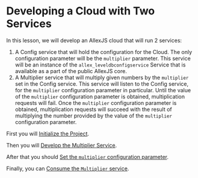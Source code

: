 # Developing a Cloud with Two Services

In this lesson, we will develop an AllexJS cloud that will run 2 services:

1. A Config service that will hold the configuration for the Cloud. The only configuration parameter will be the `multiplier` parameter. This service will be an instance of the `allex_leveldbconfigservice` Service that is available as a part of the public AllexJS core.
2. A Multiplier service that will multiply given numbers by the `multiplier` set in the Config service. This service will listen to the Config service, for the `multiplier` configuration parameter in particular. Until the value of the `multiplier` configuration parameter is obtained, multiplication requests will fail. Once the `multiplier` configuration parameter is obtained, multiplication requests will succeed with the result of multiplying the number provided by the value of the `multiplier` configuration parameter. 

First you will [Initialize the Project](init.md).

Then you will [Develop the Multiplier Service](multiplier.md).

After that you should [Set the `multiplier` configuration parameter](set_multiplier.md).

Finally, you can [Consume the `Multiplier` service](consume_multiplier.md).


